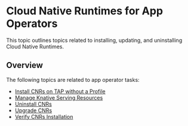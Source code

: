 # Cloud Native Runtimes for App Operators

This topic outlines topics related to installing, updating, and uninstalling Cloud Native Runtimes.

## <a id='overview'></a> Overview

The following topics are related to app operator tasks:

- [Install CNRs on TAP without a Profile](./install.hbs.md)
- [Manage Knative Serving Resources](./resource_management.hbs.md)
- [Uninstall CNRs](./uninstall.hbs.md)
- [Upgrade CNRs](./upgrade.hbs.md)
- [Verify CNRs Installation](./verify-installation.hbs.md)
